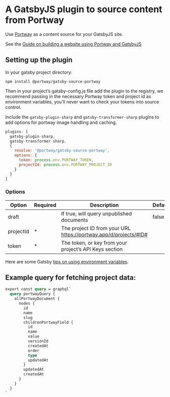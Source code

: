# A GatsbyJS plugin to source content from Portway

Use [Portway](https://getportway.com) as a content source for your GatsbyJS site.

See the [Guide on building a website using Portway and GatsbyJS](https://docs.portway.app/guides/build-a-simple-website-with-gatsby)

## Setting up the plugin

In your gatsby project directory:

`npm install @portway/gatsby-source-portway`

Then in your project’s gatsby-config.js file add the plugin to the registry, we recommend passing in the necessary Portway token and project id as environment variables, you’ll never want to check your tokens into source control.

Include the `gatsby-plugin-sharp` and `gatsby-transformer-sharp` plugins to add options for portway image handling and caching.

```javascript
plugins: [
  gatsby-plugin-sharp,
  gatsby-transformer-sharp,
  {
    resolve: '@portway/gatsby-source-portway',
    options: {
      token: process.env.PORTWAY_TOKEN,
      projectId: process.env.PORTWAY_PROJECT_ID
    }
  }
]
```

### Options

| Option | Required | Description | Default |
|---|---|---|---|
| draft |   | If true, will query unpublished documents | false |
| projectId | * | The project ID from your URL https://portway.app/d/projects/#ID# |   |
| token | * | The token, or key from your project’s API Keys section |   |

Here are some Gatsby [tips on using environment variables](https://www.gatsbyjs.org/docs/environment-variables/).

## Example query for fetching project data:

```graphql
export const query = graphql`
  query portwayQuery {
    allPortwayDocument {
      nodes {
        id
        name
        slug
        childrenPortwayField {
          id
          name
          value
          versionId
          createdAt
          order
          type
          updatedAt
        }
        updatedAt
        createdAt
      }
    }
  }
`
```
